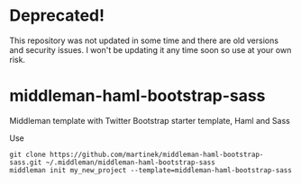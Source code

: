 # Deprecated!
This repository was not updated in some time and there are old versions and security issues. I won't be updating it any time soon so use at your own risk.

middleman-haml-bootstrap-sass
=============================

Middleman template with Twitter Bootstrap starter template, Haml and Sass

Use
```
git clone https://github.com/martinek/middleman-haml-bootstrap-sass.git ~/.middleman/middleman-haml-bootstrap-sass
middleman init my_new_project --template=middleman-haml-bootstrap-sass
```
